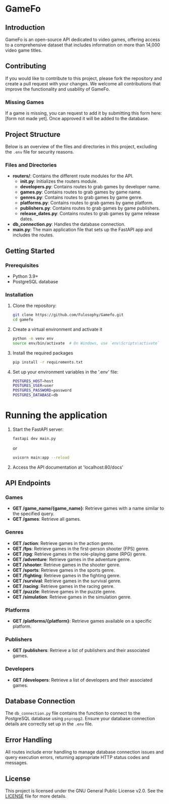 # GameFo

## Introduction
GameFo is an open-source API dedicated to video games, offering access to a comprehensive dataset that includes information on more than 14,000 video game titles.

## Contributing

If you would like to contribute to this project, please fork the repository and create a pull request with your changes. We welcome all contributions that improve the functionality and usability of GameFo. 

### Missing Games
If a game is missing, you can request to add it by submitting this form here: [form not made yet]. Once approved it will be added to the database.


## Project Structure

Below is an overview of the files and directories in this project, excluding the `.env` file for security reasons.

### Files and Directories

- **routers/**: Contains the different route modules for the API.
  - **__init__.py**: Initializes the routers module.
  - **developers.py**: Contains routes to grab games by developer name.
  - **games.py**: Contains routes to grab games by game name.
  - **genres.py**: Contains routes to grab games by game genre.
  - **platforms.py**: Contains routes to grab games by game platform.
  - **publishers.py**: Contains routes to grab games by game publishers.
  - **release_dates.py**: Contains routes to grab games by game release dates.
- **db_connection.py**: Handles the database connection.
- **main.py**: The main application file that sets up the FastAPI app and includes the routes.




## Getting Started

### Prerequisites

- Python 3.9+
- PostgreSQL database

### Installation

1. Clone the repository:
   ```bash
   git clone https://github.com/Fulosophy/Gamefo.git
   cd gamefo

2. Create a virtual environment and activate it
    ```bash
    python -m venv env
    source env/bin/activate  # On Windows, use `env\Scripts\activate`

    ```
3. Install the required packages
    ```bash
    pip install -r requirements.txt
    ```
4. Set up your environment variables in the '.env' file:
   
   ```bash
   POSTGRES_HOST=host
   POSTGRES_USER=user
   POSTGRES_PASSWORD=password
   POSTGRES_DATABASE=db
   ```
# Running the application
1. Start the FastAPI server:
    ```bash
    fastapi dev main.py
    ```
    or
    ```bash
    uvicorn main:app --reload
    ```
2. Access the API documentation at 'localhost:80/docs'

## API Endpoints

### Games

- **GET /game_name/{game_name}**: Retrieve games with a name similar to the specified query.
- **GET /games**: Retrieve all games.
### Genres

- **GET /action**: Retrieve games in the action genre.
- **GET /fps**: Retrieve games in the first-person shooter (FPS) genre.
- **GET /rpg**: Retrieve games in the role-playing game (RPG) genre.
- **GET /adventure**: Retrieve games in the adventure genre.
- **GET /shooter**: Retrieve games in the shooter genre.
- **GET /sports**: Retrieve games in the sports genre.
- **GET /fighting**: Retrieve games in the fighting genre.
- **GET /survival**: Retrieve games in the survival genre.
- **GET /racing**: Retrieve games in the racing genre.
- **GET /puzzle**: Retrieve games in the puzzle genre.
- **GET /simulation**: Retrieve games in the simulation genre.


### Platforms

- **GET /platforms/{platform}**: Retrieve games available on a specific platform.

### Publishers

- **GET /publishers**: Retrieve a list of publishers and their associated games.




### Developers

- **GET /developers**: Retrieve a list of developers and their associated games.

## Database Connection

The `db_connection.py` file contains the function to connect to the PostgreSQL database using `psycopg2`. Ensure your database connection details are correctly set up in the `.env` file.

## Error Handling

All routes include error handling to manage database connection issues and query execution errors, returning appropriate HTTP status codes and messages.



## License

This project is licensed under the GNU General Public License v2.0. See the [LICENSE](LICENSE) file for more details.

